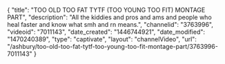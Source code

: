 {
    "title": "TOO OLD TOO FAT TYTF (TOO YOUNG TOO FIT) MONTAGE PART",
    "description": "All the kiddies and pros and ams and people who heal faster and know what smh and rn means.",
    "channelid": "3763996",
    "videoid": "7011143",
    "date_created": "1446744921",
    "date_modified": "1470240389",
    "type": "captivate",
    "layout": "channelVideo",
    "url": "\/ashbury\/too-old-too-fat-tytf-too-young-too-fit-montage-part\/3763996-7011143"
}
